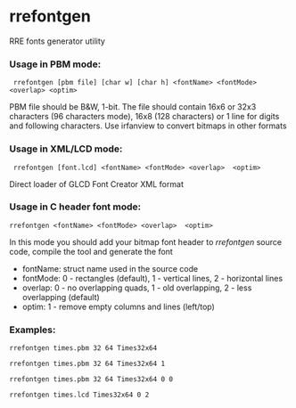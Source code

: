 # rrefontgen
RRE fonts generator utility

### Usage in PBM mode:
   ` rrefontgen [pbm file] [char w] [char h] <fontName> <fontMode> <overlap> <optim>`
  
  PBM file should be B&W, 1-bit. The file should contain 16x6 or 32x3 characters (96 characters mode), 16x8 (128 characters) or 1 line for digits and following characters.  Use irfanview to convert bitmaps in other formats
  
### Usage in XML/LCD mode:
   ` rrefontgen [font.lcd] <fontName> <fontMode> <overlap>  <optim>`
  
  Direct loader of GLCD Font Creator XML format
  
### Usage in C header font mode:

   `rrefontgen <fontName> <fontMode> <overlap>  <optim>`
  
  In this mode you should add your bitmap font header to *rrefontgen* source code, compile the tool and generate the font
  
- fontName: struct name used in the source code
- fontMode: 0 - rectangles (default), 1 - vertical lines, 2 - horizontal lines
- overlap:  0 - no overlapping quads, 1 - old overlapping, 2 - less overlapping (default)
- optim:    1 - remove empty columns and lines (left/top)

### Examples: ###
   `rrefontgen times.pbm 32 64 Times32x64`
   
   `rrefontgen times.pbm 32 64 Times32x64 1`
   
   `rrefontgen times.pbm 32 64 Times32x64 0 0`
   
   `rrefontgen times.lcd Times32x64 0 2`
